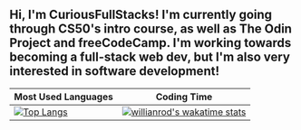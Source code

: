 Hi, I'm CuriousFullStacks! I'm currently going through CS50's intro course, as well as The Odin Project and freeCodeCamp. I'm working towards becoming a full-stack web dev, but I'm also very interested in software development!
-


| Most Used Languages  | Coding Time |
| ------------- | ------------- |
| [![Top Langs](https://github-readme-stats.vercel.app/api/top-langs/?username=CuriousFullStacks&theme=transparent&title_color=427aa5&hide_title=true)](https://github.com/anuraghazra/github-readme-stats)  | [![willianrod's wakatime stats](https://github-readme-stats.vercel.app/api/wakatime?username=CuriousFullStacks&api_domain=wakapi.dev&custom_title=wakapi.dev&theme=transparent&layout=compact&text_color=5A5A5A&range=all_time&hide=INI)](https://github.com/anuraghazra/github-readme-stats)|
